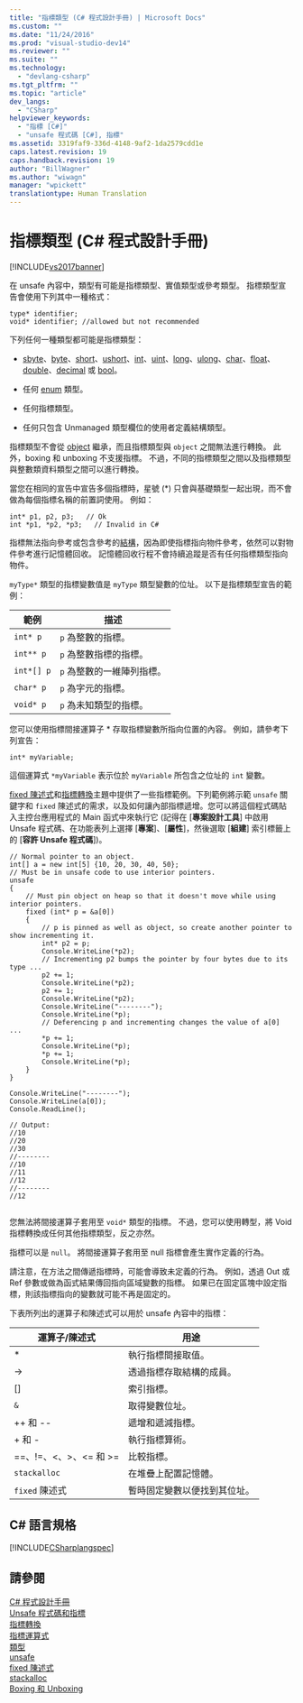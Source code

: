 ```yaml
---
title: "指標類型 (C# 程式設計手冊) | Microsoft Docs"
ms.custom: ""
ms.date: "11/24/2016"
ms.prod: "visual-studio-dev14"
ms.reviewer: ""
ms.suite: ""
ms.technology: 
  - "devlang-csharp"
ms.tgt_pltfrm: ""
ms.topic: "article"
dev_langs: 
  - "CSharp"
helpviewer_keywords: 
  - "指標 [C#]"
  - "unsafe 程式碼 [C#], 指標"
ms.assetid: 3319faf9-336d-4148-9af2-1da2579cdd1e
caps.latest.revision: 19
caps.handback.revision: 19
author: "BillWagner"
ms.author: "wiwagn"
manager: "wpickett"
translationtype: Human Translation
---
```

# 指標類型 (C# 程式設計手冊)
[!INCLUDE[vs2017banner](../../../csharp/includes/vs2017banner.md)]

在 unsafe 內容中，類型有可能是指標類型、實值類型或參考類型。  指標類型宣告會使用下列其中一種格式：  
  
```  
type* identifier;  
void* identifier; //allowed but not recommended  
```  
  
 下列任何一種類型都可能是指標類型：  
  
-   [sbyte](../../../csharp/language-reference/keywords/sbyte.md)、[byte](../../../csharp/language-reference/keywords/byte.md)、[short](../../../csharp/language-reference/keywords/short.md)、[ushort](../../../csharp/language-reference/keywords/ushort.md)、[int](../../../csharp/language-reference/keywords/int.md)、[uint](../../../csharp/language-reference/keywords/uint.md)、[long](../../../csharp/language-reference/keywords/long.md)、[ulong](../../../csharp/language-reference/keywords/ulong.md)、[char](../../../csharp/language-reference/keywords/char.md)、[float](../../../csharp/language-reference/keywords/float.md)、[double](../../../csharp/language-reference/keywords/double.md)、[decimal](../../../csharp/language-reference/keywords/decimal.md) 或 [bool](../../../csharp/language-reference/keywords/bool.md)。  
  
-   任何 [enum](../../../csharp/language-reference/keywords/enum.md) 類型。  
  
-   任何指標類型。  
  
-   任何只包含 Unmanaged 類型欄位的使用者定義結構類型。  
  
 指標類型不會從 [object](../../../csharp/language-reference/keywords/object.md) 繼承，而且指標類型與 `object` 之間無法進行轉換。  此外，boxing 和 unboxing 不支援指標。  不過，不同的指標類型之間以及指標類型與整數類資料類型之間可以進行轉換。  
  
 當您在相同的宣告中宣告多個指標時，星號 \(\*\) 只會與基礎類型一起出現，而不會做為每個指標名稱的前置詞使用。  例如：  
  
```  
int* p1, p2, p3;   // Ok  
int *p1, *p2, *p3;   // Invalid in C#  
```  
  
 指標無法指向參考或包含參考的[結構](../../../csharp/language-reference/keywords/struct.md)，因為即使指標指向物件參考，依然可以對物件參考進行記憶體回收。  記憶體回收行程不會持續追蹤是否有任何指標類型指向物件。  
  
 `myType*` 類型的指標變數值是 `myType` 類型變數的位址。  以下是指標類型宣告的範例：  
  
|範例|描述|  
|--------|--------|  
|`int* p`|`p` 為整數的指標。|  
|`int** p`|`p` 為整數指標的指標。|  
|`int*[] p`|`p` 為整數的一維陣列指標。|  
|`char* p`|`p` 為字元的指標。|  
|`void* p`|`p` 為未知類型的指標。|  
  
 您可以使用指標間接運算子 \* 存取指標變數所指向位置的內容。  例如，請參考下列宣告：  
  
```  
int* myVariable;  
```  
  
 這個運算式 `*myVariable` 表示位於 `myVariable` 所包含之位址的 `int` 變數。  
  
 [fixed 陳述式](../../../csharp/language-reference/keywords/fixed-statement.md)和[指標轉換](../../../csharp/programming-guide/unsafe-code-pointers/pointer-conversions.md)主題中提供了一些指標範例。下列範例將示範 `unsafe` 關鍵字和 `fixed` 陳述式的需求，以及如何讓內部指標遞增。您可以將這個程式碼貼入主控台應用程式的 Main 函式中來執行它 \(記得在 \[**專案設計工具**\] 中啟用 Unsafe 程式碼、在功能表列上選擇 \[**專案**\]、\[**屬性**\]，然後選取 \[**組建**\] 索引標籤上的 \[**容許 Unsafe 程式碼**\]\)。  
  
```  
// Normal pointer to an object.  
int[] a = new int[5] {10, 20, 30, 40, 50};  
// Must be in unsafe code to use interior pointers.  
unsafe  
{  
    // Must pin object on heap so that it doesn't move while using interior pointers.  
    fixed (int* p = &a[0])  
    {  
        // p is pinned as well as object, so create another pointer to show incrementing it.  
        int* p2 = p;  
        Console.WriteLine(*p2);  
        // Incrementing p2 bumps the pointer by four bytes due to its type ...  
        p2 += 1;  
        Console.WriteLine(*p2);  
        p2 += 1;  
        Console.WriteLine(*p2);  
        Console.WriteLine("--------");  
        Console.WriteLine(*p);  
        // Deferencing p and incrementing changes the value of a[0] ...  
        *p += 1;  
        Console.WriteLine(*p);  
        *p += 1;  
        Console.WriteLine(*p);  
    }  
}  
  
Console.WriteLine("--------");  
Console.WriteLine(a[0]);  
Console.ReadLine();  
  
// Output:  
//10  
//20  
//30  
//--------  
//10  
//11  
//12  
//--------  
//12  
  
```  
  
 您無法將間接運算子套用至 `void*` 類型的指標。  不過，您可以使用轉型，將 Void 指標轉換成任何其他指標類型，反之亦然。  
  
 指標可以是 `null`。  將間接運算子套用至 null 指標會產生實作定義的行為。  
  
 請注意，在方法之間傳遞指標時，可能會導致未定義的行為。  例如，透過 Out 或 Ref 參數或做為函式結果傳回指向區域變數的指標。  如果已在固定區塊中設定指標，則該指標指向的變數就可能不再是固定的。  
  
 下表所列出的運算子和陳述式可以用於 unsafe 內容中的指標：  
  
|運算子\/陳述式|用途|  
|--------------|--------|  
|\*|執行指標間接取值。|  
|\-\>|透過指標存取結構的成員。|  
|\[\]|索引指標。|  
|`&`|取得變數位址。|  
|\+\+ 和 \-\-|遞增和遞減指標。|  
|\+ 和 \-|執行指標算術。|  
|\=\=、\!\=、\<、\>、\<\= 和 \>\=|比較指標。|  
|`stackalloc`|在堆疊上配置記憶體。|  
|`fixed` 陳述式|暫時固定變數以便找到其位址。|  
  
## C\# 語言規格  
 [!INCLUDE[CSharplangspec](../../../csharp/language-reference/keywords/includes/csharplangspec_md.md)]  
  
## 請參閱  
 [C\# 程式設計手冊](../../../csharp/programming-guide/index.md)   
 [Unsafe 程式碼和指標](../../../csharp/programming-guide/unsafe-code-pointers/index.md)   
 [指標轉換](../../../csharp/programming-guide/unsafe-code-pointers/pointer-conversions.md)   
 [指標運算式](../../../csharp/programming-guide/unsafe-code-pointers/pointer-expressions.md)   
 [類型](../../../csharp/language-reference/keywords/types.md)   
 [unsafe](../../../csharp/language-reference/keywords/unsafe.md)   
 [fixed 陳述式](../../../csharp/language-reference/keywords/fixed-statement.md)   
 [stackalloc](../../../csharp/language-reference/keywords/stackalloc.md)   
 [Boxing 和 Unboxing](../../../csharp/programming-guide/types/boxing-and-unboxing.md)
